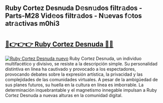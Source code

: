 ## Ruby Cortez Desnuda D𝚎sn𝚞dos filtr𝚊dos - Parts-M28 Vid𝚎os filtr𝚊dos - N𝚞evas f𝚘tos atr𝚊ctivas m0hi3

# <h2><a href="http://mbbvw0u.tromn.icu/?c=Ruby+Cortez+Desnuda">🔗👉👉👉 Ruby Cortez Desnuda 🔗🔗</a></h2>

[![Ruby Cortez Desnuda nuevo](https://i.imgur.com/pEAQMta.gif)](http://mbbvw0u.tromn.icu/?c=Ruby+Cortez+Desnuda)
Ruby Cortez Desnuda, un individuo multifacético y divisivo, se resiste a la descripción simple. Su personalidad distintiva en línea ha cautivado y provocado a los espectadores, provocando debates sobre la expresión artística, la privacidad y las complejidades de las comunidades virtuales. A pesar de la ambigüedad de sus planes futuros, su huella en la cultura en línea es imborrable. La determinación inquebrantable y el magnetismo innegable impulsan a Ruby Cortez Desnuda a nuevas alturas en la comunidad digital.
